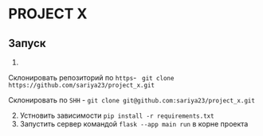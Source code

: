 # PROJECT X

## Запуск
1.
Склонировать репозиторий по ```https```- ``` git clone https://github.com/sariya23/project_x.git```

Склонировать по ```SHH``` - ```git clone git@github.com:sariya23/project_x.git``` 

2. Устновить зависимости ```pip install -r requirements.txt```
3. Запустить сервер командой ````flask --app main run```` в корне проекта